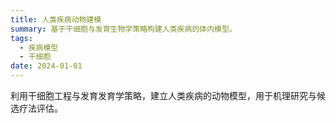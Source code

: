 ```yaml
---
title: 人类疾病动物建模
summary: 基于干细胞与发育生物学策略构建人类疾病的体内模型。
tags:
  - 疾病模型
  - 干细胞
date: 2024-01-01
---
```


利用干细胞工程与发育发育学策略，建立人类疾病的动物模型，用于机理研究与候选疗法评估。

